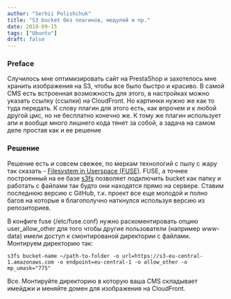 ```yaml
---
author: "Serhii Polishchuk"
title: "S3 bucket без плагинов, модулей и пр."
date: 2018-09-15
tags: ["Ubuntu"]
draft: false
---
```

<!--more-->
### Preface
Случилось мне оптимизировать сайт на PrestaShop и захотелось мне хранить изображения на S3, чтобы все было быстро и красиво.
В самой CMS есть встроенная возможность для этого, в настройках можно указать ссылку (ссылки) на CloudFront.
Но картинки нужно же как то туда передать. К слову плагин для этого есть, как впрочем и к любой другой цмс, но не бесплатно конечно же.
К тому же плагин использует апи и вообще много лишнего кода тянет за собой, а задача на самом деле простая как и ее решение

### Решение
Решение есть и совсем свежее, по меркам технологий с пылу с жару так сказать - [Filesystem in Userspace (FUSE)](https://uk.wikipedia.org/wiki/Filesystem_in_Userspace). FUSE, а точнее построенный на ее базе [s3fs](https://github.com/s3fs-fuse/s3fs-fuse) позволяет подключить bucket как папку и работать с файлами так будто они находятся прямо на сервере. Ставим последнюю версию с GitHub, т.к. проект все еще молодой и полно багов на которые я благополучно наткнулся используя версию из репозиториев.

В конфиге fuse (/etc/fuse.conf) нужно раскоментировать опцию user_allow_other для того чтобы другие пользователи (например www-data) имели доступ к смонтированой директории с файлами.
Монтируем директорию так:

    s3fs bucket-name ~/path-to-folder -o url=https://s3-eu-central-1.amazonaws.com -o endpoint=eu-central-1 -o allow_other -o mp_umask="775"

Все. Монтируйте директорию в которую ваша CMS складывает имейджи и меняйте домен для изображения на CloudFront.
